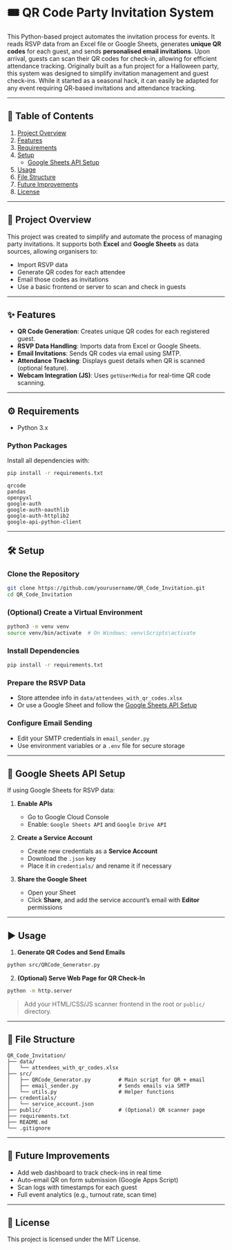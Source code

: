 # 🎟️ QR Code Party Invitation System

This Python-based project automates the invitation process for events. It reads RSVP data from an Excel file or Google Sheets, generates **unique QR codes** for each guest, and sends **personalised email invitations**. Upon arrival, guests can scan their QR codes for check-in, allowing for efficient attendance tracking. Originally built as a fun project for a Halloween party, this system was designed to simplify invitation management and guest check-ins. While it started as a seasonal hack, it can easily be adapted for any event requiring QR-based invitations and attendance tracking.

---

## 📑 Table of Contents
1. [Project Overview](#project-overview)
2. [Features](#features)
3. [Requirements](#requirements)
4. [Setup](#setup)
   - [Google Sheets API Setup](#google-sheets-api-setup)
5. [Usage](#usage)
6. [File Structure](#file-structure)
7. [Future Improvements](#future-improvements)
8. [License](#license)

---

## 📌 Project Overview

This project was created to simplify and automate the process of managing party invitations. It supports both **Excel** and **Google Sheets** as data sources, allowing organisers to:
- Import RSVP data
- Generate QR codes for each attendee
- Email those codes as invitations
- Use a basic frontend or server to scan and check in guests

---

## ✨ Features

- **QR Code Generation**: Creates unique QR codes for each registered guest.
- **RSVP Data Handling**: Imports data from Excel or Google Sheets.
- **Email Invitations**: Sends QR codes via email using SMTP.
- **Attendance Tracking**: Displays guest details when QR is scanned (optional feature).
- **Webcam Integration (JS)**: Uses `getUserMedia` for real-time QR code scanning.

---

## ⚙️ Requirements

- Python 3.x

### Python Packages
Install all dependencies with:
```bash
pip install -r requirements.txt
```

```
qrcode
pandas
openpyxl
google-auth
google-auth-oauthlib
google-auth-httplib2
google-api-python-client
```

---

## 🛠️ Setup

### Clone the Repository
```bash
git clone https://github.com/yourusername/QR_Code_Invitation.git
cd QR_Code_Invitation
```

### (Optional) Create a Virtual Environment
```bash
python3 -m venv venv
source venv/bin/activate  # On Windows: venv\Scripts\activate
```

### Install Dependencies
```bash
pip install -r requirements.txt
```

### Prepare the RSVP Data
- Store attendee info in `data/attendees_with_qr_codes.xlsx`
- Or use a Google Sheet and follow the [Google Sheets API Setup](#google-sheets-api-setup)

### Configure Email Sending
- Edit your SMTP credentials in `email_sender.py`
- Use environment variables or a `.env` file for secure storage

---

## 🔌 Google Sheets API Setup

If using Google Sheets for RSVP data:

1. **Enable APIs**  
   - Go to Google Cloud Console  
   - Enable: `Google Sheets API` and `Google Drive API`

2. **Create a Service Account**  
   - Create new credentials as a **Service Account**  
   - Download the `.json` key  
   - Place it in `credentials/` and rename it if necessary

3. **Share the Google Sheet**
   - Open your Sheet  
   - Click **Share**, and add the service account’s email with **Editor** permissions

---

## ▶️ Usage

1. **Generate QR Codes and Send Emails**
```bash
python src/QRCode_Generator.py
```

2. **(Optional) Serve Web Page for QR Check-In**
```bash
python -m http.server
```

> Add your HTML/CSS/JS scanner frontend in the root or `public/` directory.

---

## 📂 File Structure

```
QR_Code_Invitation/
├── data/
│   └── attendees_with_qr_codes.xlsx
├── src/
│   ├── QRCode_Generator.py         # Main script for QR + email
│   ├── email_sender.py             # Sends emails via SMTP
│   └── utils.py                    # Helper functions
├── credentials/
│   └── service_account.json
├── public/                         # (Optional) QR scanner page
├── requirements.txt
├── README.md
└── .gitignore
```

---

## 🚧 Future Improvements

- Add web dashboard to track check-ins in real time
- Auto-email QR on form submission (Google Apps Script)
- Scan logs with timestamps for each guest
- Full event analytics (e.g., turnout rate, scan time)

---

## 📜 License

This project is licensed under the MIT License.
